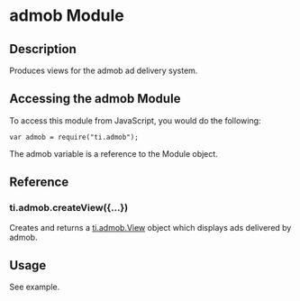 # admob Module

## Description

Produces views for the admob ad delivery system.

## Accessing the admob Module

To access this module from JavaScript, you would do the following:

	var admob = require("ti.admob");

The admob variable is a reference to the Module object.	

## Reference

### ti.admob.createView({...})

Creates and returns a [ti.admob.View][] object which displays ads delivered by admob.

## Usage

See example.

[ti.admob.View]: view.html